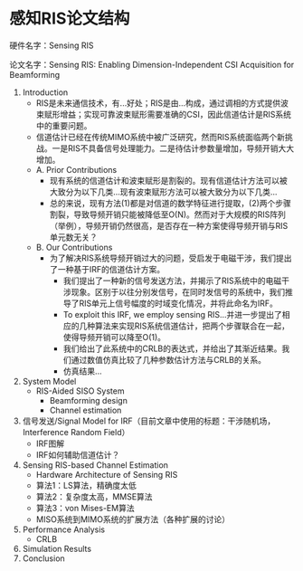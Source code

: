 # 感知RIS论文结构

硬件名字：Sensing RIS

论文名字：Sensing RIS: Enabling Dimension-Independent CSI Acquisition for Beamforming

1. Introduction
   - RIS是未来通信技术，有...好处；RIS是由...构成，通过调相的方式提供波束赋形增益；实现可靠波束赋形需要准确的CSI，因此信道估计是RIS系统中的重要问题。
   - 信道估计已经在传统MIMO系统中被广泛研究，然而RIS系统面临两个新挑战。一是RIS不具备信号处理能力。二是待估计参数量增加，导频开销大大增加。
   - A. Prior Contributions
     - 现有系统的信道估计和波束赋形是割裂的。现有信道估计方法可以被大致分为以下几类...现有波束赋形方法可以被大致分为以下几类...
     - 总的来说，现有方法(1)都是对信道的数学特征进行提取，(2)两个步骤割裂，导致导频开销只能被降低至O(N)。然而对于大规模的RIS阵列（举例），导频开销仍然很高，是否存在一种方案使得导频开销与RIS单元数无关？
   - B. Our Contributions
     - 为了解决RIS系统导频开销过大的问题，受启发于电磁干涉，我们提出了一种基于IRF的信道估计方案。
       - 我们提出了一种新的信号发送方法，并揭示了RIS系统中的电磁干涉现象。区别于以往分别发信号，在同时发信号的系统中，我们推导了RIS单元上信号幅度的时域变化情况，并将此命名为IRF。
       - To exploit this IRF, we employ sensing RIS...并进一步提出了相应的几种算法来实现RIS系统信道估计，把两个步骤联合在一起，使得导频开销可以降至O(1)。
       - 我们给出了此系统中的CRLB的表达式，并给出了其渐近结果。我们通过数值仿真比较了几种参数估计方法与CRLB的关系。
       - 仿真结果...
2. System Model
   - RIS-Aided SISO System
     - Beamforming design
     - Channel estimation
3. 信号发送/Signal Model for IRF（目前文章中使用的标题：干涉随机场，Interference Random Field）
   - IRF图解
   - IRF如何辅助信道估计？
4. Sensing RIS-based Channel Estimation
   - Hardware Architecture of Sensing RIS
   - 算法1：LS算法，精确度太低
   - 算法2：复杂度太高，MMSE算法
   - 算法3：von Mises-EM算法
   - MISO系统到MIMO系统的扩展方法（各种扩展的讨论）
5. Performance Analysis
   - CRLB
6. Simulation Results
7. Conclusion

